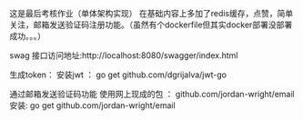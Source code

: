 这是最后考核作业（单体架构实现）
在基础内容上多加了redis缓存，点赞，简单关注，邮箱发送验证码注册功能。（虽然有个dockerfile但其实docker部署没部署成功。。。）

swag 接口访问地址:http://localhost:8080/swagger/index.html

生成token：
安装jwt ： go get github.com/dgrijalva/jwt-go

通过邮箱发送验证码功能
使用网上现成的包 ： github.com/jordan-wright/email
安装: go get github.com/jordan-wright/email
